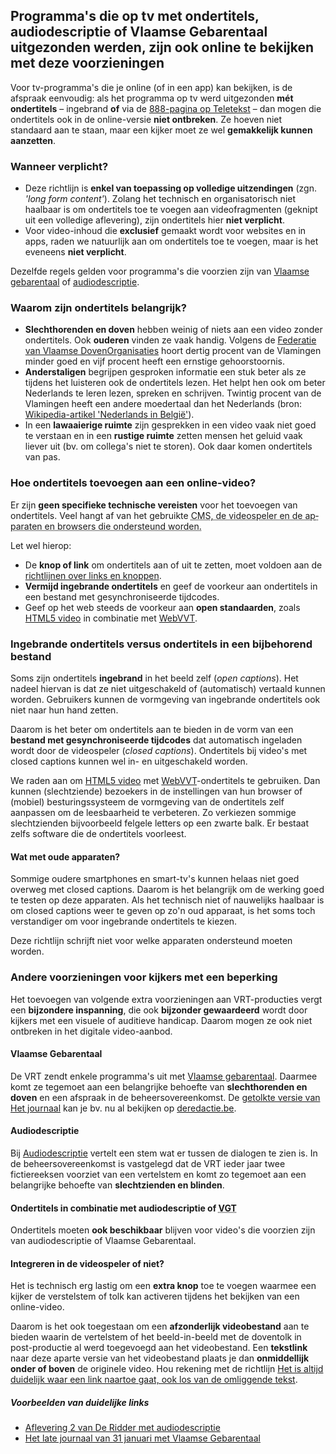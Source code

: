 ## Programma's die op tv met ondertitels, audiodescriptie of Vlaamse Gebarentaal uitgezonden werden, zijn ook online te bekijken met deze voorzieningen

Voor tv-programma's die je online (of in een app) kan bekijken, is de afspraak eenvoudig: als het programma op tv werd uitgezonden **mét ondertitels** – ingebrand **of** via de [888-pagina op Teletekst](http://www.vrt.be/t888) – dan mogen die ondertitels ook in de online-versie **niet ontbreken**. Ze hoeven niet standaard aan te staan, maar een kijker moet ze wel **gemakkelijk kunnen aanzetten**.

### Wanneer verplicht?

- Deze richtlijn is **enkel van toepassing op volledige uitzendingen** (zgn. _'<span lang="en">long form content</span>'_). Zolang het technisch en organisatorisch niet haalbaar is om ondertitels toe te voegen aan videofragmenten (geknipt uit een volledige aflevering), zijn ondertitels hier **niet verplicht**.
- Voor video-inhoud die **exclusief** gemaakt wordt voor websites en in apps, raden we natuurlijk aan om ondertitels toe te voegen, maar is het eveneens **niet verplicht**.

Dezelfde regels gelden voor programma's die voorzien zijn van [Vlaamse gebarentaal](#vlaamsegebarentaal) of [audiodescriptie](#audiodescriptie).

### Waarom zijn ondertitels belangrijk?

- **Slechthorenden en doven** hebben weinig of niets aan een video zonder ondertitels. Ook **ouderen** vinden ze vaak handig. Volgens de [Federatie van Vlaamse DovenOrganisaties](http://www.fevlado.be) hoort dertig procent van de Vlamingen minder goed en vijf procent heeft een ernstige gehoorstoornis.
- **Anderstaligen** begrijpen gesproken informatie een stuk beter als ze tijdens het luisteren ook de ondertitels lezen. Het helpt hen ook om beter Nederlands te leren lezen, spreken en schrijven. Twintig procent van de Vlamingen heeft een andere moedertaal dan het Nederlands (bron: [Wikipedia-artikel 'Nederlands in België'](https://nl.wikipedia.org/wiki/Nederlands_in_België)).
- In een **lawaaierige ruimte** zijn gesprekken in een video vaak niet goed te verstaan en in een **rustige ruimte** zetten mensen het geluid vaak liever uit (bv. om collega's niet te storen). Ook daar komen ondertitels van pas.

### Hoe ondertitels toevoegen aan een online-video?

Er zijn **geen specifieke technische vereisten** voor het toevoegen van ondertitels. Veel hangt af van het gebruikte <abbr lang="en" title="Content Management System">CMS</a>, de videospeler en de apparaten en browsers die ondersteund worden.

Let wel hierop:

- De **knop of link** om ondertitels aan of uit te zetten, moet voldoen aan de [richtlijnen over links en knoppen](/navigatie-en-interactie/links-en-knoppen/).
- **Vermijd ingebrande ondertitels** en geef de voorkeur aan ondertitels in een bestand met gesynchroniseerde tijdcodes.
- Geef op het web steeds de voorkeur aan **open standaarden**, zoals [HTML5 video](https://en.wikipedia.org/wiki/HTML5_video) in combinatie met [WebVVT](https://w3c.github.io/webvtt/).

### Ingebrande ondertitels versus ondertitels in een bijbehorend bestand

Soms zijn ondertitels **ingebrand** in het beeld zelf (<span lang="en">_open captions_</span>). Het nadeel hiervan is dat ze niet uitgeschakeld of (automatisch) vertaald kunnen worden. Gebruikers kunnen de vormgeving van ingebrande ondertitels ook niet naar hun hand zetten.

Daarom is het beter om ondertitels aan te bieden in de vorm van een **bestand met gesynchroniseerde tijdcodes** dat automatisch ingeladen wordt door de videospeler (<span lang="en">_closed captions_</span>). Ondertitels bij video's met <span lang="en">closed captions</span> kunnen wel in- en uitgeschakeld worden.

We raden aan om [HTML5 video](https://en.wikipedia.org/wiki/HTML5_video) met [WebVVT](https://w3c.github.io/webvtt/)-ondertitels te gebruiken. Dan kunnen (slechtziende) bezoekers in de instellingen van hun browser of (mobiel) besturingssysteem de vormgeving van de ondertitels zelf aanpassen om de leesbaarheid te verbeteren. Zo verkiezen sommige slechtzienden bijvoorbeeld felgele letters op een zwarte balk. Er bestaat zelfs software die de ondertitels voorleest.

#### Wat met oude apparaten?

Sommige oudere smartphones en smart-tv's kunnen helaas niet goed overweg met closed captions. Daarom is het belangrijk om de werking goed te testen op deze apparaten. Als het technisch niet of nauwelijks haalbaar is om closed captions weer te geven op zo'n oud apparaat, is het soms toch verstandiger om voor ingebrande ondertitels te kiezen. 

Deze richtlijn schrijft niet voor welke apparaten ondersteund moeten worden. 

### Andere voorzieningen voor kijkers met een beperking

Het toevoegen van volgende extra voorzieningen aan VRT-producties vergt een **bijzondere inspanning**, die ook **bijzonder gewaardeerd** wordt door kijkers met een visuele of auditieve handicap. Daarom mogen ze ook niet ontbreken in het digitale video-aanbod.

#### Vlaamse Gebarentaal

De VRT zendt enkele programma's uit met [Vlaamse gebarentaal](http://www.een.be/programmas/het-journaal/vlaamse-gebarentaal). Daarmee komt ze tegemoet aan een belangrijke behoefte van **slechthorenden en doven** en een afspraak in de beheersovereenkomst. De [getolkte versie van Het journaal](http://deredactie.be/cm/vrtnieuws/videozone/programmas/journaalvgt) kan je bv. nu al bekijken op [deredactie.be](http://deredactie.be/cm/vrtnieuws).

#### Audiodescriptie

Bij [Audiodescriptie](http://www.vrt.be/aanbod-voor-blinden) vertelt een stem wat er tussen de dialogen te zien is. In de beheersovereenkomst is vastgelegd dat de VRT ieder jaar twee fictiereeksen voorziet van een vertelstem en komt zo tegemoet aan een belangrijke behoefte van **slechtzienden en blinden**.
    
#### Ondertitels in combinatie met audiodescriptie of <abbr title="Vlaamse Gebarentaal">VGT</a>

Ondertitels moeten **ook beschikbaar** blijven voor video's die voorzien zijn van audiodescriptie of Vlaamse Gebarentaal.

#### Integreren in de videospeler of niet?

Het is technisch erg lastig om een **extra knop** toe te voegen waarmee een kijker de verstelstem of tolk kan activeren tijdens het bekijken van een online-video.

Daarom is het ook toegestaan om een **afzonderlijk videobestand** aan te bieden waarin de vertelstem of het beeld-in-beeld met de doventolk in post-productie al werd toegevoegd aan het videobestand. Een **tekstlink** naar deze aparte versie van het videobestand plaats je dan **onmiddellijk onder of boven** de originele video. Hou rekening met de richtlijn [Het is altijd duidelijk waar een link naartoe gaat, ook los van de omliggende tekst](http://roel-van-gils.local:5757/inhoud/basisregels/linkteksten/index.html#1-1-4).

##### Voorbeelden van duidelijke links 

 - [Aflevering 2 van De Ridder met audiodescriptie](http://www.example.com/)
 - [Het late journaal van 31 januari met Vlaamse Gebarentaal](http://www.example.com/)